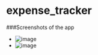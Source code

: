 # expense_tracker
###Screenshots of the app
- ![image](https://github.com/icanfixu/Flutter_ExpenseTracker/assets/117638637/45831cbd-01c9-4c8c-89c6-9544908bc572)
- ![image](https://github.com/icanfixu/Flutter_ExpenseTracker/assets/117638637/0f45e975-c914-4128-b233-d98ca1815cff)


